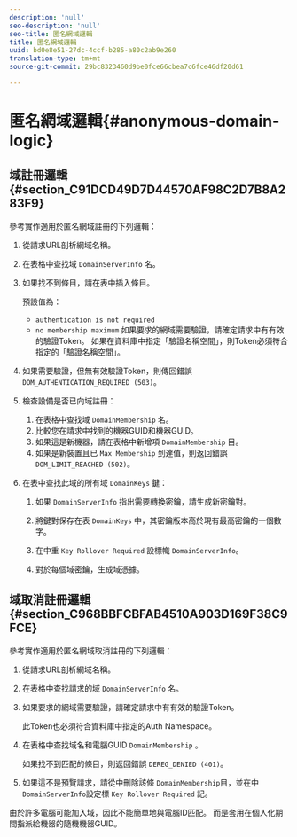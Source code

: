 ```yaml
---
description: 'null'
seo-description: 'null'
seo-title: 匿名網域邏輯
title: 匿名網域邏輯
uuid: bd0e8e51-27dc-4ccf-b285-a80c2ab9e260
translation-type: tm+mt
source-git-commit: 29bc8323460d9be0fce66cbea7c6fce46df20d61

---
```



# 匿名網域邏輯{#anonymous-domain-logic}

## 域註冊邏輯 {#section_C91DCD49D7D44570AF98C2D7B8A283F9}

參考實作適用於匿名網域註冊的下列邏輯：

1. 從請求URL剖析網域名稱。
1. 在表格中查找域 `DomainServerInfo` 名。
1. 如果找不到條目，請在表中插入條目。

   預設值為：

   * `authentication is not required`
   * `no membership maximum`
   如果要求的網域需要驗證，請確定請求中有有效的驗證Token。 如果在資料庫中指定「驗證名稱空間」，則Token必須符合指定的「驗證名稱空間」。
1. 如果需要驗證，但無有效驗證Token，則傳回錯誤 `DOM_AUTHENTICATION_REQUIRED (503)`。
1. 檢查設備是否已向域註冊：

   1. 在表格中查找域 `DomainMembership` 名。
   1. 比較您在請求中找到的機器GUID和機器GUID。
   1. 如果這是新機器，請在表格中新增項 `DomainMembership` 目。
   1. 如果是新裝置且已 `Max Membership` 到達值，則返回錯誤 `DOM_LIMIT_REACHED (502)`。

1. 在表中查找此域的所有域 `DomainKeys` 鍵：

   1. 如果 `DomainServerInfo` 指出需要轉換密鑰，請生成新密鑰對。
   1. 將鍵對保存在表 `DomainKeys` 中，其密鑰版本高於現有最高密鑰的一個數字。
   1. 在中重 `Key Rollover Required` 設標幟 `DomainServerInfo`。

   1. 對於每個域密鑰，生成域憑據。

## 域取消註冊邏輯 {#section_C968BBFCBFAB4510A903D169F38C9FCE}

參考實作適用於匿名網域取消註冊的下列邏輯：

1. 從請求URL剖析網域名稱。
1. 在表格中查找請求的域 `DomainServerInfo` 名。
1. 如果要求的網域需要驗證，請確定請求中有有效的驗證Token。

   此Token也必須符合資料庫中指定的Auth Namespace。
1. 在表格中查找域名和電腦GUID `DomainMembership` 。

   如果找不到匹配的條目，則返回錯誤 `DEREG_DENIED (401)`。

1. 如果這不是預覽請求，請從中刪除該條 `DomainMembership`目，並在中 `DomainServerInfo`設定標 `Key Rollover Required` 記。

由於許多電腦可能加入域，因此不能簡單地與電腦ID匹配。 而是套用在個人化期間指派給機器的隨機機器GUID。
